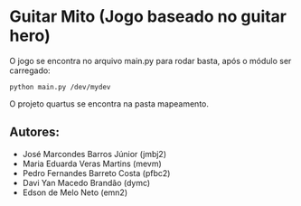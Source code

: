 # Guitar Mito (Jogo baseado no guitar hero)

O jogo se encontra no arquivo main.py para rodar basta, após o módulo ser carregado:

```
python main.py /dev/mydev
```

O projeto quartus se encontra na pasta mapeamento.


## Autores:
* José Marcondes Barros Júnior (jmbj2)
* Maria Eduarda Veras Martins (mevm)
* Pedro Fernandes Barreto Costa (pfbc2)
* Davi Yan Macedo Brandão (dymc)
* Edson de Melo Neto (emn2)
